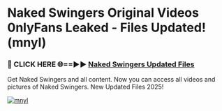 # Naked Swingers Original Videos 0nlyFans Leaked - Files Updated! (mnyl)

<h3>🔴 CLICK HERE 🌐==►► <a href="https://tinyurl.com/up5wt9bj" rel="nofollow">Naked Swingers Updated Files</a></h3>

Get Naked Swingers and all content. Now you can access all videos and pictures of Naked Swingers. New Updated Files 2025!

[![mnyl](https://i.imgur.com/ABiUzMV.gif)](https://tinyurl.com/up5wt9bj)

